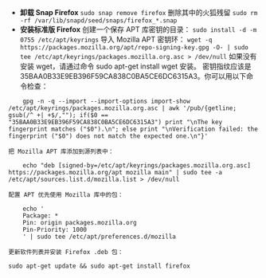 - **卸载 Snap Firefox**
`sudo snap remove firefox`
删除其中的火狐残留
`sudo rm -rf /var/lib/snapd/seed/snaps/firefox_*.snap`
- **安装标准版 Firefox**
创建一个保存 APT 库密钥的目录：
    `sudo install -d -m 0755 /etc/apt/keyrings`
    导入 Mozilla APT 密钥环：
    `wget -q https://packages.mozilla.org/apt/repo-signing-key.gpg -O- | sudo tee /etc/apt/keyrings/packages.mozilla.org.asc > /dev/null`
    如果没有安装 wget，请通过命令 sudo apt-get install wget 安装。
    密钥指纹应该是 35BAA0B33E9EB396F59CA838C0BA5CE6DC6315A3。你可以用以下命令检查：
```shell
    gpg -n -q --import --import-options import-show /etc/apt/keyrings/packages.mozilla.org.asc | awk '/pub/{getline; gsub(/^ +| +$/,""); if($0 == "35BAA0B33E9EB396F59CA838C0BA5CE6DC6315A3") print "\nThe key fingerprint matches ("$0").\n"; else print "\nVerification failed: the fingerprint ("$0") does not match the expected one.\n"}'
```
    把 Mozilla APT 库添加到源列表中：
```shell
    echo "deb [signed-by=/etc/apt/keyrings/packages.mozilla.org.asc] https://packages.mozilla.org/apt mozilla main" | sudo tee -a /etc/apt/sources.list.d/mozilla.list > /dev/null
```
    配置 APT 优先使用 Mozilla 库中的包：
```shell
    echo '
    Package: *
    Pin: origin packages.mozilla.org
    Pin-Priority: 1000
    ' | sudo tee /etc/apt/preferences.d/mozilla
```
    更新软件列表并安装 Firefox .deb 包： 
`sudo apt-get update && sudo apt-get install firefox`
